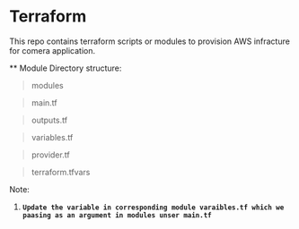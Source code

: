 # Terraform

This repo contains terraform scripts or modules to provision AWS infracture for comera application.

** Module Directory structure:

   >  modules 

   >  main.tf

   >  outputs.tf

   >  variables.tf

   >  provider.tf

   >  terraform.tfvars



Note:

1. **`Update the variable in corresponding module varaibles.tf which we paasing as an argument in modules unser main.tf`**  